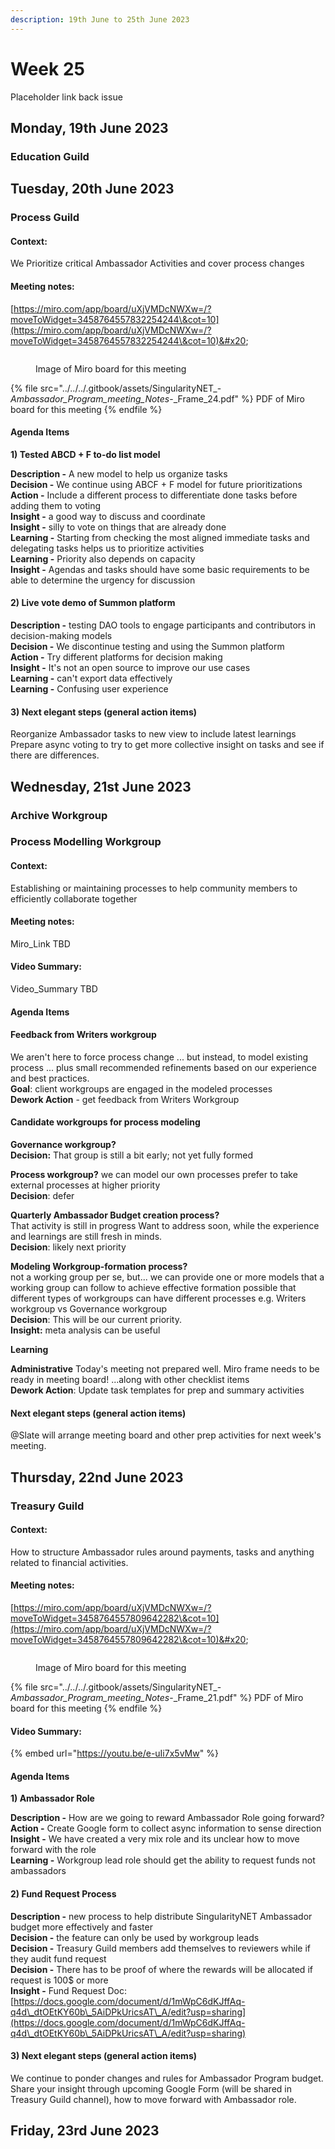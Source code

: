 ```yaml
---
description: 19th June to 25th June 2023
---
```


# Week 25

Placeholder link back issue

## Monday, 19th June 2023

### Education Guild



## Tuesday, 20th June 2023

### Process Guild

#### **Context:**&#x20;

We Prioritize critical Ambassador Activities and cover process changes

#### **Meeting notes:**&#x20;

[https://miro.com/app/board/uXjVMDcNWXw=/?moveToWidget=3458764557832254244\&cot=10](https://miro.com/app/board/uXjVMDcNWXw=/?moveToWidget=3458764557832254244\&cot=10)&#x20;

<figure><img src="../../../.gitbook/assets/SingularityNET_-_Ambassador_Program_meeting_Notes_-_Frame_24.jpg" alt=""><figcaption><p>Image of Miro board for this meeting</p></figcaption></figure>

{% file src="../../../.gitbook/assets/SingularityNET_-_Ambassador_Program_meeting_Notes_-_Frame_24.pdf" %}
PDF of Miro board for this meeting
{% endfile %}

#### **Agenda Items**&#x20;

**1) Tested ABCD + F to-do list model**&#x20;

**Description -** A new model to help us organize tasks \
**Decision -** We continue using ABCF + F model for future prioritizations\
**Action -** Include a different process to differentiate done tasks before adding them to voting \
**Insight -** a good way to discuss and coordinate \
**Insight -** silly to vote on things that are already done \
**Learning -** Starting from checking the most aligned immediate tasks and delegating tasks helps us to prioritize activities \
**Learning -** Priority also depends on capacity \
**Insight -** Agendas and tasks should have some basic requirements to be able to determine the urgency for discussion&#x20;

#### **2) Live vote demo of Summon platform**&#x20;

**Description -** testing DAO tools to engage participants and contributors in decision-making models \
**Decision -** We discontinue testing and using the Summon platform \
**Action -** Try different platforms for decision making \
**Insight -** It's not an open source to improve our use cases \
**Learning -** can't export data effectively \
**Learning -** Confusing user experience&#x20;

#### **3) Next elegant steps** (general action items)&#x20;

Reorganize Ambassador tasks to new view to include latest learnings\
Prepare async voting to try to get more collective insight on tasks and see if there are differences.



## Wednesday, 21st June 2023

### Archive Workgroup

### Process Modelling Workgroup

#### **Context:**&#x20;

Establishing or maintaining processes to help community members to efficiently collaborate together&#x20;

#### **Meeting notes:**&#x20;

Miro\_Link TBD&#x20;

#### **Video Summary:**&#x20;

Video\_Summary TBD&#x20;

#### **Agenda Items**&#x20;

#### **Feedback from Writers workgroup**&#x20;

We aren't here to force process change ... but instead, to model existing process ... plus small recommended refinements based on our experience and best practices.\
**Goal**: client workgroups are engaged in the modeled processes \
**Dework Action** - get feedback from Writers Workgroup&#x20;

#### **Candidate workgroups for process modeling**&#x20;

**Governance workgroup?**\
**Decision:** That group is still a bit early; not yet fully formed&#x20;

**Process workgroup?** we can model our own processes prefer to take external processes at higher priority \
**Decision**: defer&#x20;

**Quarterly Ambassador Budget creation process?** \
That activity is still in progress Want to address soon, while the experience and learnings are still fresh in minds. \
**Decision**: likely next priority&#x20;

**Modeling Workgroup-formation process?** \
not a working group per se, but... we can provide one or more models that a working group can follow to achieve effective formation possible that different types of workgroups can have different processes e.g. Writers workgroup vs Governance workgroup \
**Decision**: This will be our current priority. \
**Insight:** meta analysis can be useful&#x20;

**Learning**&#x20;

**Administrative** Today's meeting not prepared well. Miro frame needs to be ready in meeting board! ...along with other checklist items \
**Dework Action**: Update task templates for prep and summary activities&#x20;

#### **Next elegant steps** (general action items)&#x20;

@Slate will arrange meeting board and other prep activities for next week's meeting.



## Thursday, 22nd June 2023

### Treasury Guild

#### **Context:**&#x20;

How to structure Ambassador rules around payments, tasks and anything related to financial activities.&#x20;

#### **Meeting notes:**&#x20;

[https://miro.com/app/board/uXjVMDcNWXw=/?moveToWidget=3458764557809642282\&cot=10](https://miro.com/app/board/uXjVMDcNWXw=/?moveToWidget=3458764557809642282\&cot=10)&#x20;

<figure><img src="../../../.gitbook/assets/SingularityNET_-_Ambassador_Program_meeting_Notes_-_Frame_21.jpg" alt=""><figcaption><p>Image of Miro board for this meeting</p></figcaption></figure>

{% file src="../../../.gitbook/assets/SingularityNET_-_Ambassador_Program_meeting_Notes_-_Frame_21.pdf" %}
PDF of Miro board for this meeting
{% endfile %}

#### **Video Summary:**&#x20;

{% embed url="https://youtu.be/e-uIi7x5vMw" %}

#### **Agenda Items**&#x20;

**1) Ambassador Role**&#x20;

**Description -** How are we going to reward Ambassador Role going forward?\
**Action -** Create Google form to collect async information to sense direction\
**Insight -** We have created a very mix role and its unclear how to move forward with the role \
**Learning -** Workgroup lead role should get the ability to request funds not ambassadors&#x20;

#### **2) Fund Request Process**&#x20;

**Description -** new process to help distribute SingularityNET Ambassador budget more effectively and faster \
**Decision -** the feature can only be used by workgroup leads \
**Decision -** Treasury Guild members add themselves to reviewers while if they audit fund request \
**Decision -** There has to be proof of where the rewards will be allocated if request is 100$ or more \
**Insight -** Fund Request Doc: [https://docs.google.com/document/d/1mWpC6dKJffAq-q4d\_dtOEtKY60b\_5AiDPkUricsAT\_A/edit?usp=sharing](https://docs.google.com/document/d/1mWpC6dKJffAq-q4d\_dtOEtKY60b\_5AiDPkUricsAT\_A/edit?usp=sharing)

#### **3) Next elegant steps** (general action items)&#x20;

We continue to ponder changes and rules for Ambassador Program budget.\
Share your insight through upcoming Google Form (will be shared in Treasury Guild channel), how to move forward with Ambassador role.



## Friday, 23rd June 2023



